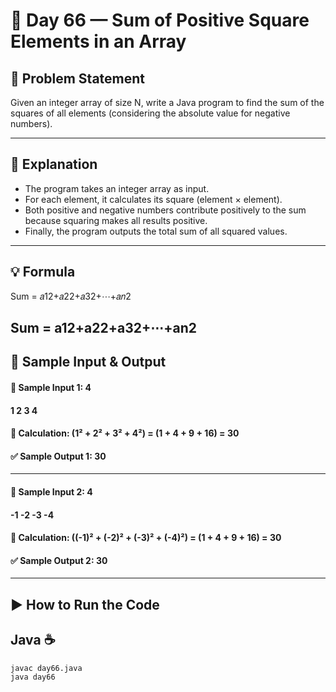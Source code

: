 # 🌟 Day 66 — Sum of Positive Square Elements in an Array

## 📝 Problem Statement

Given an integer array of size N, write a Java program to find the sum of the squares of all elements (considering the absolute value for negative numbers).

---

## 📖 Explanation
- The program takes an integer array as input.
- For each element, it calculates its square (element × element).
- Both positive and negative numbers contribute positively to the sum because squaring makes all results positive.
- Finally, the program outputs the total sum of all squared values.

---

## 💡 Formula

Sum = 𝑎12+𝑎22+𝑎32+⋯+𝑎𝑛2

Sum = a12+a22+a32+⋯+an2
	​
---

## 🧩 Sample Input & Output
#### 🧠 Sample Input 1: 4
#### 1 2 3 4

#### 🧮 Calculation: (1² + 2² + 3² + 4²) = (1 + 4 + 9 + 16) = 30

#### ✅ Sample Output 1: 30

---

#### 🧠 Sample Input 2: 4
#### -1 -2 -3 -4

#### 🧮 Calculation: ((-1)² + (-2)² + (-3)² + (-4)²) = (1 + 4 + 9 + 16) = 30

#### ✅ Sample Output 2: 30

---

## ▶️ How to Run the Code 
## Java ☕
```
javac day66.java
java day66
